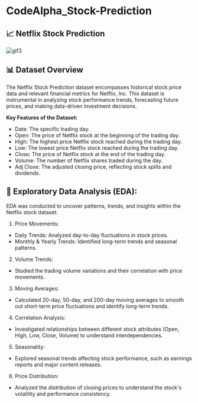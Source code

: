 # CodeAlpha_Stock-Prediction

## 📈 Netflix Stock Prediction


![gif3](https://github.com/user-attachments/assets/2b9e16b4-2632-4ecb-bde2-e4d1e2cf8b59)



## 📊 Dataset Overview
The Netflix Stock Prediction dataset encompasses historical stock price data and relevant financial metrics for Netflix, Inc. This dataset is instrumental in analyzing stock performance trends, forecasting future prices, and making data-driven investment decisions.

**Key Features of the Dataset:**
- Date: The specific trading day.
- Open: The price of Netflix stock at the beginning of the trading day.
- High: The highest price Netflix stock reached during the trading day.
- Low: The lowest price Netflix stock reached during the trading day.
- Close: The price of Netflix stock at the end of the trading day.
- Volume: The number of Netflix shares traded during the day.
- Adj Close: The adjusted closing price, reflecting stock splits and dividends.

## 🧪 Exploratory Data Analysis (EDA):

EDA was conducted to uncover patterns, trends, and insights within the Netflix stock dataset:

1. Price Movements:

- Daily Trends: Analyzed day-to-day fluctuations in stock prices.
- Monthly & Yearly Trends: Identified long-term trends and seasonal patterns.

2. Volume Trends:

- Studied the trading volume variations and their correlation with price movements.

3. Moving Averages:

- Calculated 20-day, 50-day, and 200-day moving averages to smooth out short-term price fluctuations and identify long-term trends.

4. Correlation Analysis:

- Investigated relationships between different stock attributes (Open, High, Low, Close, Volume) to understand interdependencies.

5. Seasonality:

- Explored seasonal trends affecting stock performance, such as earnings reports and major content releases.

6. Price Distribution:

- Analyzed the distribution of closing prices to understand the stock's volatility and performance consistency.




